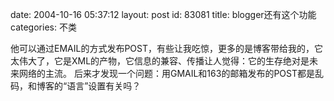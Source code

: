 date: 2004-10-16 05:37:12
layout: post
id: 83081
title: blogger还有这个功能 
categories: 不类




他可以通过EMAIL的方式发布POST，有些让我吃惊，更多的是博客带给我的，它太伟大了，它是XML的产物，它信息的兼容、传播让人觉得：它的生存绝对是未来网络的主流。
后来才发现一个问题：用GMAIL和163的邮箱发布的POST都是乱码，和博客的“语言”设置有关吗？



